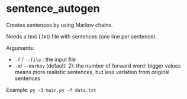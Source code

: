 # sentence_autogen

Creates sentences by using Markov chains.

Needs a text (.txt) file with sentences (one line per sentence).

Arguments:
- `-f` / `--file` : the input file
- `-m`/ `--markov` (default: 2): the number of forward word: bigger values means more realistic sentences, but less variation from original sentences

Example:
`py -3 main.py -f data.txt`
